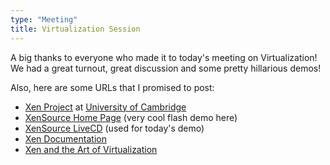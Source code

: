 ```yaml
---
type: "Meeting"
title: Virtualization Session
---
```

A big thanks to everyone who made it to today's meeting on Virtualization! We
had a great turnout, great discussion and some pretty hillarious demos!
<!-- Slides from the presentation are available here: -->

<!-- FIXME -->
<!-- [ [OpenOffice](/sites/default/files/virtualization.odp) | [pdf](/sites/default/files/virtualization.pdf) ]  -->

Also, here are some URLs that I promised to post:

- [Xen Project](http://www.cl.cam.ac.uk/research/srg/netos/xen/) at [University of Cambridge](http://www.cam.ac.uk/)
- [XenSource Home Page](http://www.xensource.com/) (very cool flash demo here)
- [XenSource LiveCD](http://www.xensource.com/xen/downloads/) (used for today's demo)
- [Xen Documentation](http://www.cl.cam.ac.uk/research/srg/netos/xen/documentation.html)
- [Xen and the Art of Virtualization](http://www.cl.cam.ac.uk/research/srg/netos/papers/2003-xensosp.pdf)
